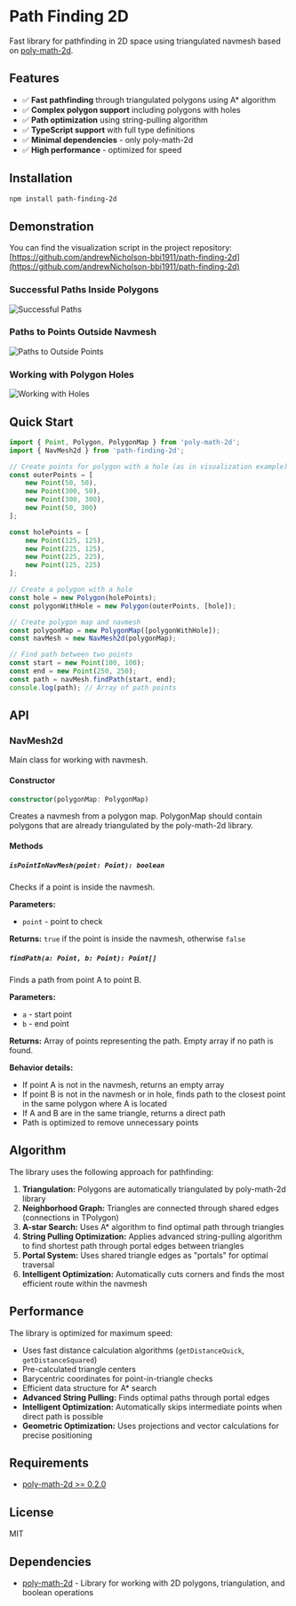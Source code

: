 # Path Finding 2D

Fast library for pathfinding in 2D space using triangulated navmesh based on [poly-math-2d](https://www.npmjs.com/package/poly-math-2d).

## Features

- ✅ **Fast pathfinding** through triangulated polygons using A* algorithm
- ✅ **Complex polygon support** including polygons with holes
- ✅ **Path optimization** using string-pulling algorithm
- ✅ **TypeScript support** with full type definitions
- ✅ **Minimal dependencies** - only poly-math-2d
- ✅ **High performance** - optimized for speed

## Installation

```bash
npm install path-finding-2d
```

## Demonstration
You can find the visualization script in the project repository: [https://github.com/andrewNicholson-bbi1911/path-finding-2d](https://github.com/andrewNicholson-bbi1911/path-finding-2d)

### Successful Paths Inside Polygons
![Successful Paths](pathfinding-successful.svg)

### Paths to Points Outside Navmesh
![Paths to Outside Points](pathfinding-to-outside.svg)

### Working with Polygon Holes
![Working with Holes](pathfinding-holes.svg)

## Quick Start

```typescript
import { Point, Polygon, PolygonMap } from 'poly-math-2d';
import { NavMesh2d } from 'path-finding-2d';

// Create points for polygon with a hole (as in visualization example)
const outerPoints = [
    new Point(50, 50),
    new Point(300, 50),
    new Point(300, 300),
    new Point(50, 300)
];

const holePoints = [
    new Point(125, 125),
    new Point(225, 125),
    new Point(225, 225),
    new Point(125, 225)
];

// Create a polygon with a hole
const hole = new Polygon(holePoints);
const polygonWithHole = new Polygon(outerPoints, [hole]);

// Create polygon map and navmesh
const polygonMap = new PolygonMap([polygonWithHole]);
const navMesh = new NavMesh2d(polygonMap);

// Find path between two points
const start = new Point(100, 100);
const end = new Point(250, 250);
const path = navMesh.findPath(start, end);
console.log(path); // Array of path points
```

## API

### NavMesh2d

Main class for working with navmesh.

#### Constructor

```typescript
constructor(polygonMap: PolygonMap)
```

Creates a navmesh from a polygon map. PolygonMap should contain polygons that are already triangulated by the poly-math-2d library.

#### Methods

##### `isPointInNavMesh(point: Point): boolean`

Checks if a point is inside the navmesh.

**Parameters:**
- `point` - point to check

**Returns:** `true` if the point is inside the navmesh, otherwise `false`

##### `findPath(a: Point, b: Point): Point[]`

Finds a path from point A to point B.

**Parameters:**
- `a` - start point
- `b` - end point

**Returns:** Array of points representing the path. Empty array if no path is found.

**Behavior details:**
- If point A is not in the navmesh, returns an empty array
- If point B is not in the navmesh or in hole, finds path to the closest point in the same polygon where A is located
- If A and B are in the same triangle, returns a direct path
- Path is optimized to remove unnecessary points

## Algorithm

The library uses the following approach for pathfinding:

1. **Triangulation:** Polygons are automatically triangulated by poly-math-2d library
2. **Neighborhood Graph:** Triangles are connected through shared edges (connections in TPolygon)
3. **A-star Search:** Uses A* algorithm to find optimal path through triangles
4. **String Pulling Optimization:** Applies advanced string-pulling algorithm to find shortest path through portal edges between triangles
5. **Portal System:** Uses shared triangle edges as "portals" for optimal traversal
6. **Intelligent Optimization:** Automatically cuts corners and finds the most efficient route within the navmesh

## Performance

The library is optimized for maximum speed:

- Uses fast distance calculation algorithms (`getDistanceQuick`, `getDistanceSquared`)
- Pre-calculated triangle centers
- Barycentric coordinates for point-in-triangle checks
- Efficient data structure for A* search
- **Advanced String Pulling:** Finds optimal paths through portal edges
- **Intelligent Optimization:** Automatically skips intermediate points when direct path is possible
- **Geometric Optimization:** Uses projections and vector calculations for precise positioning

## Requirements

- [poly-math-2d >= 0.2.0](https://www.npmjs.com/package/poly-math-2d)

## License

MIT

## Dependencies

- [poly-math-2d](https://www.npmjs.com/package/poly-math-2d) - Library for working with 2D polygons, triangulation, and boolean operations